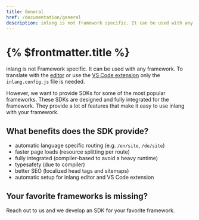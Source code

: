 ```yaml
---
title: General
href: /documentation/general
description: inlang is not framework specific. It can be used with any framework.
---
```


# {% $frontmatter.title %}

inlang is not Framework specific. It can be used with any framework. To translate with the [editor](/editor) or use the [VS Code extension](https://marketplace.visualstudio.com/items?itemName=inlang.vs-code-extension) only the `inlang.config.js` file is needed.

However, we want to provide SDKs for some of the most popular frameworks. These SDKs are designed and fully integrated for the framework. They provide a lot of features that make it easy to use inlang with your framework.

## What benefits does the SDK provide?

- automatic language specific routing (e.g. `/en/site`, `/de/site`)
- faster page loads (resource splitting per route)
- fully integrated (compiler-based to avoid a heavy runtime)
- typesafety (due to compiler)
- better SEO (localized head tags and sitemaps)
- automatic setup for inlang editor and VS Code extension

## Your favorite frameworks is missing?

Reach out to us and we develop an SDK for your favorite framework.
